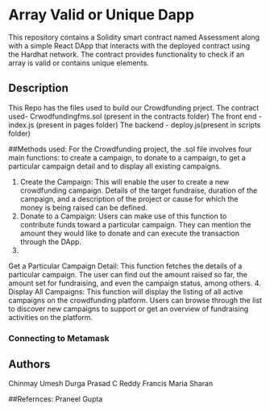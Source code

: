 # Array Valid or Unique Dapp

This repository contains a Solidity smart contract named Assessment along with a simple React DApp that interacts with the deployed contract using the Hardhat network. The contract provides functionality to check if an array is valid or contains unique elements.

## Description

This Repo has the files used to build our Crowdfunding prject.
The contract used- Crwodfundingfms.sol (present in the contracts folder)
The front end - index.js (present in pages folder)
The backend - deploy.js(present in scripts folder)

##Methods used:
For the Crowdfunding project, the .sol file involves 
four main functions: to create a campaign, to donate 
to a campaign, to get a particular campaign detail 
and to display all existing campaigns. 
1. Create the Campaign: This will enable the user 
to create a new crowdfunding campaign. Details of 
the target fundraise, duration of the campaign, and a 
description of the project or cause for which the 
money is being raised can be defined. 
2. Donate to a Campaign: Users can make use of 
this function to contribute funds toward a particular 
campaign. They can mention the amount they would 
like to donate and can execute the transaction 
through the DApp. 
3. 
Get a Particular Campaign Detail: This 
function fetches the details of a particular campaign. 
The user can find out the amount raised so far, the 
amount set for fundraising, and even the campaign 
status, among others. 
4. Display All Campaigns: This function will 
display the listing of all active campaigns on the 
crowdfunding platform. Users can browse through 
the list to discover new campaigns to support or get 
an overview of fundraising activities on the 
platform.


### Connecting to Metamask


## Authors

Chinmay Umesh
Durga Prasad C Reddy
Francis Maria Sharan

##Refernces: 
Praneel Gupta
